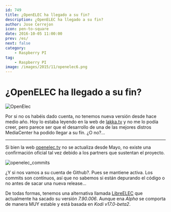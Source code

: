 ```yaml
---
id: 749
title: ¿OpenELEC ha llegado a su fin?
description: ¿OpenELEC ha llegado a su fin?
author: Jose Cerrejon
icon: pen-to-square
date: 2016-10-05 11:00:00
prev: /es/
next: false
category:
    - Raspberry PI
tag:
    - Raspberry PI
image: /images/2015/11/openelec6.png
---
```


# ¿OpenELEC ha llegado a su fin?

![OpenElec](/images/2015/11/openelec6.png)

Por si no os habéis dado cuenta, no tenemos nueva versión desde hace medio año. Hoy lo estaba leyendo en la web de [lakka.tv](https://www.lakka.tv/articles/2016/08/23/lakka-update-including-retroarch-136/) y no me lo podía creer, pero parece ser que el desarrollo de una de las mejores distros MediaCenter ha podido llegar a su fín. ¿O no?...

---

Si bien la web [openelec.tv](https://openelec.tv/news) no se actualiza desde Mayo, no existe una confirmación oficial tal vez debido a los partners que sustentan el proyecto.

![openelec_commits](/images/2016/10/openelec_commits.png)

¿Y si nos vamos a su cuenta de Github?. Pues se mantiene activa. Los commits son contínuos, así que no sabemos si están depurando el código o no antes de sacar una nueva release...

De todas formas, tenemos una alternativa llamada [LibreELEC](https://libreelec.tv) que actualmente ha sacado su versión _7.90.006_. Aunque ena _Alpha_ se comporta de manera MUY estable y está basada en _Kodi v17.0-beta2_.

